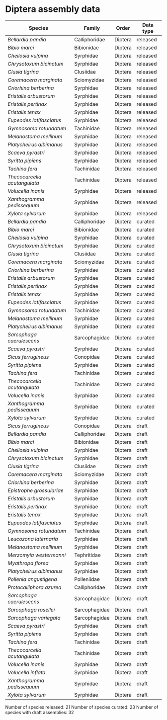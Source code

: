 # Diptera assembly data

| Species | Family | Order | Data type |
| -- | --- | --- | --- |
| *Bellardia pandia* | Calliphoridae | Diptera | released |
| *Bibio marci* | Bibionidae | Diptera | released |
| *Cheilosia vulpina* | Syrphidae | Diptera | released |
| *Chrysotoxum bicinctum* | Syrphidae | Diptera | released |
| *Clusia tigrina* | Clusiidae | Diptera | released |
| *Coremacera marginata* | Sciomyzidae | Diptera | released |
| *Criorhina berberina* | Syrphidae | Diptera | released |
| *Eristalis arbustorum* | Syrphidae | Diptera | released |
| *Eristalis pertinax* | Syrphidae | Diptera | released |
| *Eristalis tenax* | Syrphidae | Diptera | released |
| *Eupeodes latifasciatus* | Syrphidae | Diptera | released |
| *Gymnosoma rotundatum* | Tachinidae | Diptera | released |
| *Melanostoma mellinum* | Syrphidae | Diptera | released |
| *Platycheirus albimanus* | Syrphidae | Diptera | released |
| *Scaeva pyrastri* | Syrphidae | Diptera | released |
| *Syritta pipiens* | Syrphidae | Diptera | released |
| *Tachina fera* | Tachinidae | Diptera | released |
| *Thecocarcelia acutangulata* | Tachinidae | Diptera | released |
| *Volucella inanis* | Syrphidae | Diptera | released |
| *Xanthogramma pedissequum* | Syrphidae | Diptera | released |
| *Xylota sylvarum* | Syrphidae | Diptera | released |
| *Bellardia pandia* | Calliphoridae | Diptera | curated |
| *Bibio marci* | Bibionidae | Diptera | curated |
| *Cheilosia vulpina* | Syrphidae | Diptera | curated |
| *Chrysotoxum bicinctum* | Syrphidae | Diptera | curated |
| *Clusia tigrina* | Clusiidae | Diptera | curated |
| *Coremacera marginata* | Sciomyzidae | Diptera | curated |
| *Criorhina berberina* | Syrphidae | Diptera | curated |
| *Eristalis arbustorum* | Syrphidae | Diptera | curated |
| *Eristalis pertinax* | Syrphidae | Diptera | curated |
| *Eristalis tenax* | Syrphidae | Diptera | curated |
| *Eupeodes latifasciatus* | Syrphidae | Diptera | curated |
| *Gymnosoma rotundatum* | Tachinidae | Diptera | curated |
| *Melanostoma mellinum* | Syrphidae | Diptera | curated |
| *Platycheirus albimanus* | Syrphidae | Diptera | curated |
| *Sarcophaga caerulescens* | Sarcophagidae | Diptera | curated |
| *Scaeva pyrastri* | Syrphidae | Diptera | curated |
| *Sicus ferrugineus* | Conopidae | Diptera | curated |
| *Syritta pipiens* | Syrphidae | Diptera | curated |
| *Tachina fera* | Tachinidae | Diptera | curated |
| *Thecocarcelia acutangulata* | Tachinidae | Diptera | curated |
| *Volucella inanis* | Syrphidae | Diptera | curated |
| *Xanthogramma pedissequum* | Syrphidae | Diptera | curated |
| *Xylota sylvarum* | Syrphidae | Diptera | curated |
| *Sicus ferrugineus* | Conopidae | Diptera | draft |
| *Bellardia pandia* | Calliphoridae | Diptera | draft |
| *Bibio marci* | Bibionidae | Diptera | draft |
| *Cheilosia vulpina* | Syrphidae | Diptera | draft |
| *Chrysotoxum bicinctum* | Syrphidae | Diptera | draft |
| *Clusia tigrina* | Clusiidae | Diptera | draft |
| *Coremacera marginata* | Sciomyzidae | Diptera | draft |
| *Criorhina berberina* | Syrphidae | Diptera | draft |
| *Epistrophe grossulariae* | Syrphidae | Diptera | draft |
| *Eristalis arbustorum* | Syrphidae | Diptera | draft |
| *Eristalis pertinax* | Syrphidae | Diptera | draft |
| *Eristalis tenax* | Syrphidae | Diptera | draft |
| *Eupeodes latifasciatus* | Syrphidae | Diptera | draft |
| *Gymnosoma rotundatum* | Tachinidae | Diptera | draft |
| *Leucozona laternaria* | Syrphidae | Diptera | draft |
| *Melanostoma mellinum* | Syrphidae | Diptera | draft |
| *Merzomyia westermanni* | Tephritidae | Diptera | draft |
| *Myathropa florea* | Syrphidae | Diptera | draft |
| *Platycheirus albimanus* | Syrphidae | Diptera | draft |
| *Pollenia angustigena* | Polleniidae | Diptera | draft |
| *Protocalliphora azurea* | Calliphoridae | Diptera | draft |
| *Sarcophaga caerulescens* | Sarcophagidae | Diptera | draft |
| *Sarcophaga rosellei* | Sarcophagidae | Diptera | draft |
| *Sarcophaga variegata* | Sarcophagidae | Diptera | draft |
| *Scaeva pyrastri* | Syrphidae | Diptera | draft |
| *Syritta pipiens* | Syrphidae | Diptera | draft |
| *Tachina fera* | Tachinidae | Diptera | draft |
| *Thecocarcelia acutangulata* | Tachinidae | Diptera | draft |
| *Volucella inanis* | Syrphidae | Diptera | draft |
| *Volucella inflata* | Syrphidae | Diptera | draft |
| *Xanthogramma pedissequum* | Syrphidae | Diptera | draft |
| *Xylota sylvarum* | Syrphidae | Diptera | draft |

Number of species released: 21
Number of species curated: 23
Number of species with draft assemblies: 32

